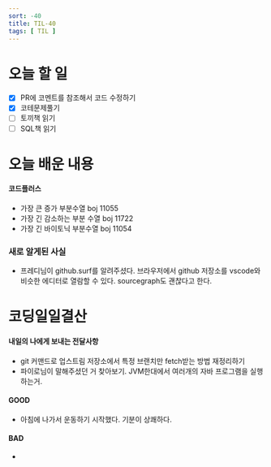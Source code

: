 ```yaml
---
sort: -40
title: TIL-40
tags: [ TIL ]
---
```


# 오늘 할 일

- [x] PR에 코멘트를 참조해서 코드 수정하기
- [x] 코테문제풀기
- [ ] 토끼책 읽기
- [ ] SQL책 읽기

# 오늘 배운 내용  

#### 코드플러스

* 가장 큰 증가 부분수열 boj 11055
* 가장 긴 감소하는 부분 수열 boj 11722
* 가장 긴 바이토닉 부분수열 boj 11054

### 새로 알게된 사실

* 프레디님이 github.surf를 알려주셨다. 브라우저에서 github 저장소를 vscode와 비슷한 에디터로 열람할 수 있다. sourcegraph도 괜찮다고 한다.

# 코딩일일결산

#### 내일의 나에게 보내는 전달사항

* git 커맨드로 업스트림 저장소에서 특정 브랜치만 fetch받는 방법 재정리하기
* 파이로님이 말해주셨던 거 찾아보기.  JVM한대에서 여러개의 자바 프로그램을 실행하는거.

#### GOOD

* 아침에 나가서 운동하기 시작했다. 기분이 상쾌하다.

#### BAD

* 

